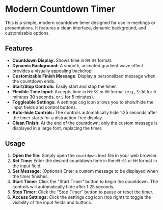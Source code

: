 # Modern Countdown Timer

This is a simple, modern countdown timer designed for use in meetings or presentations. It features a clean interface, dynamic background, and customizable options.

## Features

-   **Countdown Display:** Shows time in `MM:SS` format.
-   **Dynamic Background:** A smooth, animated gradient wave effect provides a visually appealing backdrop.
-   **Customizable Finish Message:** Display a personalized message when the countdown ends.
-   **Start/Stop Controls:** Easily start and stop the timer.
-   **Flexible Time Input:** Accepts time in `MM:SS` or `MM` format (e.g., `5:30` for 5 minutes 30 seconds, or `5` for 5 minutes).
-   **Toggleable Settings:** A settings cog icon allows you to show/hide the input fields and control buttons.
-   **Auto-hide Controls:** The controls automatically hide 1.25 seconds after the timer starts for a distraction-free display.
-   **Clean Finish:** At the end of the countdown, only the custom message is displayed in a large font, replacing the timer.

## Usage

1.  **Open the file:** Simply open the `countdown.html` file in your web browser.
2.  **Set Time:** Enter the desired countdown time in the `MM:SS` or `MM` format in the input field.
3.  **Set Message:** (Optional) Enter a custom message to be displayed when the timer finishes.
4.  **Start Timer:** Click the "Start Timer" button to begin the countdown. The controls will automatically hide after 1.25 seconds.
5.  **Stop Timer:** Click the "Stop Timer" button to pause or reset the timer.
6.  **Access Settings:** Click the settings cog icon (top right) to toggle the visibility of the input fields and buttons.
